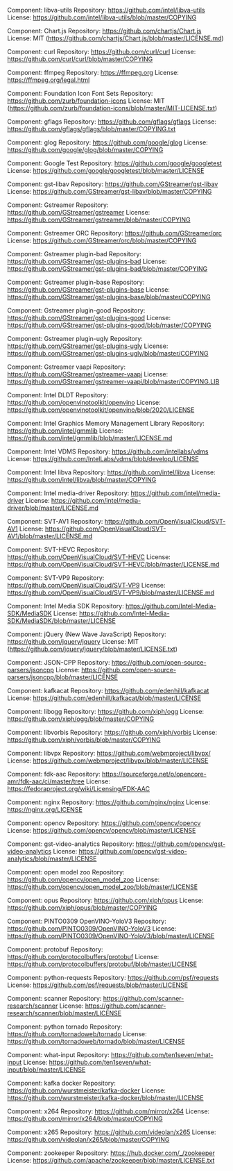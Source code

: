 
Component: libva-utils
Repository: https://github.com/intel/libva-utils
License: https://github.com/intel/libva-utils/blob/master/COPYING

Component: Chart.js
Repository: https://github.com/chartjs/Chart.js
License: MIT (https://github.com/chartjs/Chart.js/blob/master/LICENSE.md)

Component: curl
Repository: https://github.com/curl/curl
License: https://github.com/curl/curl/blob/master/COPYING

Component: ffmpeg
Repository: https://ffmpeg.org
License: https://ffmpeg.org/legal.html

Component: Foundation Icon Font Sets
Repository: https://github.com/zurb/foundation-icons
License: MIT (https://github.com/zurb/foundation-icons/blob/master/MIT-LICENSE.txt)

Component: gflags
Repository: https://github.com/gflags/gflags
License: https://github.com/gflags/gflags/blob/master/COPYING.txt

Component: glog
Repository: https://github.com/google/glog
License: https://github.com/google/glog/blob/master/COPYING

Component: Google Test
Repository: https://github.com/google/googletest
License: https://github.com/google/googletest/blob/master/LICENSE

Component: gst-libav
Repository: https://github.com/GStreamer/gst-libav
License: https://github.com/GStreamer/gst-libav/blob/master/COPYING

Component: Gstreamer
Repository: https://github.com/GStreamer/gstreamer
License: https://github.com/GStreamer/gstreamer/blob/master/COPYING

Component: Gstreamer ORC
Repository: https://github.com/GStreamer/orc
License: https://github.com/GStreamer/orc/blob/master/COPYING

Component: Gstreamer plugin-bad
Repository: https://github.com/GStreamer/gst-plugins-bad
License: https://github.com/GStreamer/gst-plugins-bad/blob/master/COPYING

Component: Gstreamer plugin-base
Repository: https://github.com/GStreamer/gst-plugins-base
License: https://github.com/GStreamer/gst-plugins-base/blob/master/COPYING

Component: Gstreamer plugin-good
Repository: https://github.com/GStreamer/gst-plugins-good
License: https://github.com/GStreamer/gst-plugins-good/blob/master/COPYING

Component: Gstreamer plugin-ugly
Repository: https://github.com/GStreamer/gst-plugins-ugly
License: https://github.com/GStreamer/gst-plugins-ugly/blob/master/COPYING

Component: Gstreamer vaapi
Repository: https://github.com/GStreamer/gstreamer-vaapi
License: https://github.com/GStreamer/gstreamer-vaapi/blob/master/COPYING.LIB

Component: Intel DLDT
Repository: https://github.com/openvinotoolkit/openvino
License: https://github.com/openvinotoolkit/openvino/blob/2020/LICENSE

Component: Intel Graphics Memory Management Library
Repository: https://github.com/intel/gmmlib
License: https://github.com/intel/gmmlib/blob/master/LICENSE.md

Component: Intel VDMS
Repository: https://github.com/intellabs/vdms
License: https://github.com/IntelLabs/vdms/blob/develop/LICENSE

Component: Intel libva
Repository: https://github.com/intel/libva
License: https://github.com/intel/libva/blob/master/COPYING

Component: Intel media-driver
Repository: https://github.com/intel/media-driver
License: https://github.com/intel/media-driver/blob/master/LICENSE.md

Component: SVT-AV1
Repository: https://github.com/OpenVisualCloud/SVT-AV1
License: https://github.com/OpenVisualCloud/SVT-AV1/blob/master/LICENSE.md

Component: SVT-HEVC
Repository: https://github.com/OpenVisualCloud/SVT-HEVC
License: https://github.com/OpenVisualCloud/SVT-HEVC/blob/master/LICENSE.md

Component: SVT-VP9
Repository: https://github.com/OpenVisualCloud/SVT-VP9
License: https://github.com/OpenVisualCloud/SVT-VP9/blob/master/LICENSE.md

Component: Intel Media SDK
Repository: https://github.com/Intel-Media-SDK/MediaSDK
License: https://github.com/Intel-Media-SDK/MediaSDK/blob/master/LICENSE

Component: jQuery (New Wave JavaScript)
Repository: https://github.com/jquery/jquery
License: MIT (https://github.com/jquery/jquery/blob/master/LICENSE.txt)

Component: JSON-CPP
Repository: https://github.com/open-source-parsers/jsoncpp
License: https://github.com/open-source-parsers/jsoncpp/blob/master/LICENSE

Component: kafkacat
Repository: https://github.com/edenhill/kafkacat
License: https://github.com/edenhill/kafkacat/blob/master/LICENSE

Component: libogg
Repository: https://github.com/xiph/ogg
License: https://github.com/xiph/ogg/blob/master/COPYING

Component: libvorbis
Repository: https://github.com/xiph/vorbis
License: https://github.com/xiph/vorbis/blob/master/COPYING

Component: libvpx
Repository: https://github.com/webmproject/libvpx/
License: https://github.com/webmproject/libvpx/blob/master/LICENSE

Component: fdk-aac
Repository: https://sourceforge.net/p/opencore-amr/fdk-aac/ci/master/tree
License: https://fedoraproject.org/wiki/Licensing/FDK-AAC

Component: nginx
Repository: https://github.com/nginx/nginx
License: https://nginx.org/LICENSE

Component: opencv
Repository: https://github.com/opencv/opencv
License: https://github.com/opencv/opencv/blob/master/LICENSE

Component: gst-video-analytics
Repository: https://github.com/opencv/gst-video-analytics
License: https://github.com/opencv/gst-video-analytics/blob/master/LICENSE

Component: open model zoo
Repository: https://github.com/opencv/open_model_zoo
License: https://github.com/opencv/open_model_zoo/blob/master/LICENSE

Component: opus
Repository: https://github.com/xiph/opus
License: https://github.com/xiph/opus/blob/master/COPYING

Component: PINTO0309 OpenVINO-YoloV3
Repository: https://github.com/PINTO0309/OpenVINO-YoloV3
License: https://github.com/PINTO0309/OpenVINO-YoloV3/blob/master/LICENSE

Component: protobuf
Repository: https://github.com/protocolbuffers/protobuf
License: https://github.com/protocolbuffers/protobuf/blob/master/LICENSE

Component: python-requests
Repository: https://github.com/psf/requests
License: https://github.com/psf/requests/blob/master/LICENSE

Component: scanner
Repository: https://github.com/scanner-research/scanner
License: https://github.com/scanner-research/scanner/blob/master/LICENSE

Component: python tornado
Repository: https://github.com/tornadoweb/tornado
License: https://github.com/tornadoweb/tornado/blob/master/LICENSE

Component: what-input
Repository: https://github.com/ten1seven/what-input
License: https://github.com/ten1seven/what-input/blob/master/LICENSE

Component: kafka docker
Repository: https://github.com/wurstmeister/kafka-docker
License: https://github.com/wurstmeister/kafka-docker/blob/master/LICENSE

Component: x264
Repository: https://github.com/mirror/x264
License: https://github.com/mirror/x264/blob/master/COPYING

Component: x265
Repository: https://github.com/videolan/x265
License: https://github.com/videolan/x265/blob/master/COPYING

Component: zookeeper
Repository: https://hub.docker.com/_/zookeeper
License: https://github.com/apache/zookeeper/blob/master/LICENSE.txt

